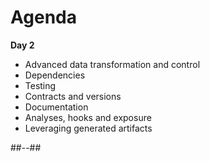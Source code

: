 <!-- .slide: class="two-column" -->

# Agenda

**Day 2**

- Advanced data transformation and control
- Dependencies
- Testing
- Contracts and versions
- Documentation
- Analyses, hooks and exposure
- Leveraging generated artifacts

##--##

<!-- .slide: data-background="./assets/images/docs/markdown/00-intro/agenda-marissa-grootes-Fj1aWk4LcNg-unsplash.jpg" class="mask" -->
